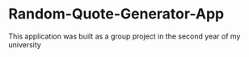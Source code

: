 # Random-Quote-Generator-App
This application was built as a group project in the second year of my university
